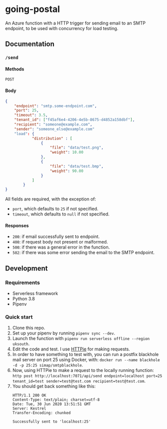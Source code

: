 # going-postal
An Azure function with a HTTP trigger for sending email to an SMTP endpoint, 
to be used with concurrency for load testing.

## Documentation

### `/send`

#### Methods 
`POST`

#### Body
```json
{
    "endpoint": "smtp.some-endpoint.com",
    "port": 25,
    "timeout": 3.5,
    "tenant_id": ["f45af6e4-4206-4e5b-8675-d4852a158dbf"],
    "recipient": "someone@example.com",
    "sender": "someone_else@example.com"
    "load": {
            "distribution" : [
                {
                    "file": "data/test.png",
                    "weight": 10.00
                },
                {
                    "file": "data/test.bmp",
                    "weight": 90.00
                }
            ]
        }
}
```
All fields are required, with the exception of:
- `port`, which defaults to `25` if not specified.
- `timeout`, which defaults to `null` if not specified.



#### Responses
- `200`: if email successfully sent to endpoint.
- `400`: if request body not present or malformed.
- `500`: if there was a general error in the function.
- `502`: if there was some error sending the email to the SMTP endpoint.

## Development

### Requirements
- Serverless framework
- Python 3.8
- Pipenv

### Quick start
1. Clone this repo.
2. Set up your pipenv by running `pipenv sync --dev`.
3. Launch the function with `pipenv run serverless offline --region uksouth`.
4. Edit the code and test. I use [HTTPie](https://httpie.org/) for making requests.
5. In order to have something to test with, you can run a postfix blackhole mail server on port 25 using Docker, with: `docker run --name blackhole -d -p 25:25 simap/smtpblackhole`.
6. Now, using HTTPie to make a request to the locally running function: `http post http://localhost:7071/api/send endpoint=localhost port=25 tenant_id=test sender=test@test.com recipient=test@test.com`.
7. You should get back something like this:
   ```
   HTTP/1.1 200 OK
   Content-Type: text/plain; charset=utf-8
   Date: Tue, 30 Jun 2020 13:51:51 GMT
   Server: Kestrel
   Transfer-Encoding: chunked
   
   Successfully sent to 'localhost:25'
   ```
